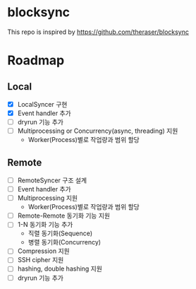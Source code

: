 # blocksync

This repo is inspired by https://github.com/theraser/blocksync

# Roadmap

## Local

- [x] LocalSyncer 구현
- [x] Event handler 추가
- [ ] dryrun 기능 추가
- [ ] Multiprocessing or Concurrency(async, threading) 지원
  - Worker(Process)별로 작업량과 범위 할당

## Remote

- [ ] RemoteSyncer 구조 설계
- [ ] Event handler 추가
- [ ] Multiprocessing 지원
  - Worker(Process)별로 작업량과 범위 할당
- [ ] Remote-Remote 동기화 기능 지원
- [ ] 1-N 동기화 기능 추가
  - 직렬 동기화(Sequence)
  - 병렬 동기화(Concurrency)
- [ ] Compression 지원
- [ ] SSH cipher 지원
- [ ] hashing, double hashing 지원
- [ ] dryrun 기능 추가
